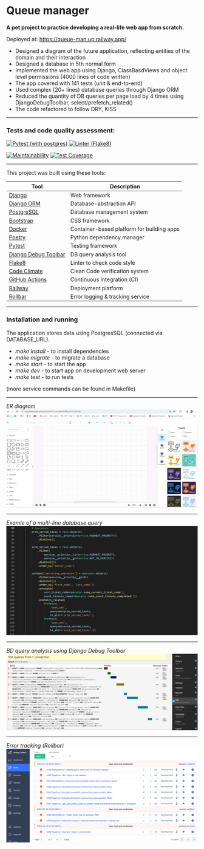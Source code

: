 # Queue manager

**A pet project to practice developing a real-life web app from scratch.**


Deployed at: https://queue-man.up.railway.app/

- Designed a diagram of the future application, reflecting entities of the domain and their interaction
- Designed a database in 5th normal form
- Implemented the web app using Django, ClassBasdViews and object level permissions (4000 lines of code written)
- The app covered with 141 tests (unit & end-to-end)
- Used complex (20+ lines) database queries through Django ORM
- Reduced the quantity of DB queries per page load by 4 times using DjangoDebugToolbar, select/prefetch_related()
- The code refactored to follow DRY, KISS


---
### Tests and code quality assessment:
[![Pytest (with postgres)](https://github.com/Andrey-Volkovitskiy/queue-manager/actions/workflows/pytest_with_postgres.yml/badge.svg)](https://github.com/Andrey-Volkovitskiy/queue-manager/actions/workflows/pytest_with_postgres.yml)    [![Linter (Flake8)](https://github.com/Andrey-Volkovitskiy/queue-manager/actions/workflows/flake8_linter.yml/badge.svg)](https://github.com/Andrey-Volkovitskiy/queue-manager/actions/workflows/flake8_linter.yml)

[![Maintainability](https://api.codeclimate.com/v1/badges/44bb226bc3cac3d7dfbd/maintainability)](https://codeclimate.com/github/Andrey-Volkovitskiy/queue-manager/maintainability)    [![Test Coverage](https://api.codeclimate.com/v1/badges/44bb226bc3cac3d7dfbd/test_coverage)](https://codeclimate.com/github/Andrey-Volkovitskiy/queue-manager/test_coverage)


---
This project was built using these tools:

| Tool                                                                        | Description                                             |
|-----------------------------------------------------------------------------|---------------------------------------------------------|
| [Django](https://www.djangoproject.com/)         | Web framework  |
| [Django ORM](https://docs.djangoproject.com/en/4.2/topics/db/)         | Database-abstraction API  |
| [PostgreSQL](https://www.postgresql.org)         | Database management system  |
| [Bootstrap](https://getbootstrap.com/)         | CSS framework  |
| [Docker](https://www.docker.com)       | Container-based platform for building apps  |
| [Poetry](https://poetry.eustace.io/)         | Python dependency manager  |
| [Pytest](https://docs.pytest.org/)               | Testing framework |
| [Django Debug Toolbar](https://django-debug-toolbar.readthedocs.io/)      | DB query analysis tool |
| [Flake8](https://flake8.pycqa.org/)               | Linter to check code style |
| [Code Climate](https://codeclimate.com/)               | Clean Code verification system |
| [GitHub Actions](https://github.com/features/actions)               | Continuous Integration (CI) |
| [Railway](https://railway.app)               | Deployment platform |
| [Rollbar](https://rollbar.com/)               | Error logging & tracking service |


---
### Installation and running
The application stores data using PostgresSQL (connected via DATABASE_URL).

- *make install* - to install dependencies
- *make migrate* - to migrate a database
- *make start* - to start the app
- *make dev* - to start app on development web server
- *make test* - to run tests

(more service commands can be found in Makefile)

---
*ER diagram*
![er diagram](https://github.com/Andrey-Volkovitskiy/queue-manager/blob/main/staticfiles/readme/er_diagram.jpg?raw=true)

---

*Examle of a multi-line database query*
![Multi-line DB query](https://github.com/Andrey-Volkovitskiy/queue-manager/blob/main/staticfiles/readme/comlpex_query.jpg?raw=true)

---

*BD query analysis using Django Debug Toolbar*
![Django Debug Toolbar](https://github.com/Andrey-Volkovitskiy/queue-manager/blob/main/staticfiles/readme/django_debug_toolbar.jpg?raw=true)

---

*Error tracking (Rollbar)*
![Error tracking (Rollbar)](https://github.com/Andrey-Volkovitskiy/queue-manager/blob/main/staticfiles/readme/rollbar.jpg?raw=true)
